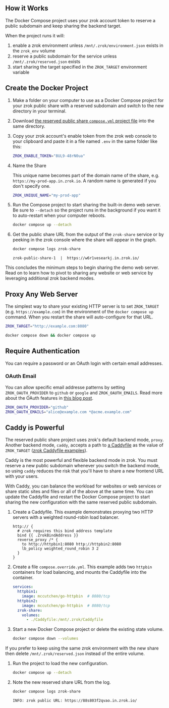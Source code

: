 ## How it Works

The Docker Compose project uses your zrok account token to reserve a public subdomain and keep sharing the backend
target.

When the project runs it will:

1. enable a zrok environment unless `/mnt/.zrok/environment.json` exists in the `zrok_env` volume
1. reserve a public subdomain for the service unless `/mnt/.zrok/reserved.json` exists
1. start sharing the target specified in the `ZROK_TARGET` environment variable

## Create the Docker Project

1. Make a folder on your computer to use as a Docker Compose project for your zrok public share with a reserved subdomain and switch to the new directory in your terminal.
1. Download [the reserved public share `compose.yml` project file](pathname:///zrok-public-reserved/compose.yml) into the same directory.
1. Copy your zrok account's enable token from the zrok web console to your clipboard and paste it in a file named `.env` in the same folder like this:

    ```bash title=".env"
    ZROK_ENABLE_TOKEN="8UL9-48rN0ua"
    ```

1. Name the Share

    This unique name becomes part of the domain name of the share, e.g. `https://my-prod-app.in.zrok.io`. A random name is generated if you don't specify one.

    ```bash title=".env"
    ZROK_UNIQUE_NAME="my-prod-app"
    ```

1. Run the Compose project to start sharing the built-in demo web server. Be sure to `--detach` so the project runs in the background if you want it to auto-restart when your computer reboots.

    ```bash
    docker compose up --detach
    ```

1. Get the public share URL from the output of the `zrok-share` service or by peeking in the zrok console where the share will appear in the graph.

    ```bash
    docker compose logs zrok-share
    ```

    ```buttonless title="Output"
    zrok-public-share-1  |  https://w6r1vesearkj.in.zrok.io/
    ```

This concludes the minimum steps to begin sharing the demo web server. Read on to learn how to pivot to sharing any website or web service by leveraging additional zrok backend modes.

## Proxy Any Web Server

The simplest way to share your existing HTTP server is to set `ZROK_TARGET` (e.g. `https://example.com`) in the environment of the `docker compose up` command. When you restart the share will auto-configure for that URL.

```bash title=".env"
ZROK_TARGET="http://example.com:8080"
```

```bash
docker compose down && docker compose up
```

## Require Authentication

You can require a password or an OAuth login with certain email addresses.

### OAuth Email

You can allow specific email addresse patterns by setting `ZROK_OAUTH_PROVIDER` to `github` or `google` and
`ZROK_OAUTH_EMAILS`. Read more about the OAuth features in [this blog
post](https://blog.openziti.io/the-zrok-oauth-public-frontend).

```bash title=".env"
ZROK_OAUTH_PROVIDER="github"
ZROK_OAUTH_EMAILS="alice@example.com *@acme.example.com"
```

## Caddy is Powerful

The reserved public share project uses zrok's default backend mode, `proxy`. Another backend mode, `caddy`, accepts a path to [a Caddyfile](https://caddyserver.com/docs/caddyfile) as the value of `ZROK_TARGET` ([zrok Caddyfile examples](https://github.com/openziti/zrok/tree/main/etc/caddy)). 

Caddy is the most powerful and flexible backend mode in zrok. You must reserve a new public subdomain whenever you switch the backend mode, so using `caddy` reduces the risk that you'll have to share a new frontend URL with your users. 

With Caddy, you can balance the workload for websites or web services or share static sites and files or all of the above at the same time. You can update the Caddyfile and restart the Docker Compose project to start sharing the new configuration with the same reserved public subdomain.

1. Create a Caddyfile. This example demonstrates proxying two HTTP servers with a weighted round-robin load balancer.

    ```console title="Caddyfile"
    http:// {
      # zrok requires this bind address template
      bind {{ .ZrokBindAddress }}
      reverse_proxy /* {
        to http://httpbin1:8080 http://httpbin2:8080
        lb_policy weighted_round_robin 3 2
      }
    }
    ```

1. Create a file `compose.override.yml`. This example adds two `httpbin` containers for load balancing, and mounts the Caddyfile into the container.

    ```yaml title="compose.override.yml"
    services:
      httpbin1:
        image: mccutchen/go-httpbin  # 8080/tcp
      httpbin2:
        image: mccutchen/go-httpbin  # 8080/tcp
      zrok-share:
        volumes:
          - ./Caddyfile:/mnt/.zrok/Caddyfile
    ```

1. Start a new Docker Compose project or delete the existing state volume. 

    ```bash
    docker compose down --volumes
    ```

  If you prefer to keep using the same zrok environment with the new share then delete `/mnt/.zrok/reserved.json` instead of the entire volume.

1. Run the project to load the new configuration.

    ```bash
    docker compose up --detach
    ```

1. Note the new reserved share URL from the log.

    ```bash
    docker compose logs zrok-share
    ```

    ```buttonless title="Output"
    INFO: zrok public URL: https://88s803f2qvao.in.zrok.io/
    ```
